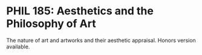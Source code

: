 # PHIL 185: Aesthetics and the Philosophy of Art

The nature of art and artworks and their aesthetic appraisal. Honors version available.